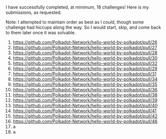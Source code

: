 I have successfully completed, at minimum, 18 challenges! 
Here is my submissions, as requested.

Note: I attempted to maintain order as best as I could, though some challenge had hiccups along the way. So I would start, skip, and come back to them later once it was solvable. 

1. https://github.com/Polkadot-Network/hello-world-by-polkadot/pull/26
2. https://github.com/Polkadot-Network/hello-world-by-polkadot/pull/27
3. https://github.com/Polkadot-Network/hello-world-by-polkadot/pull/28
4. https://github.com/Polkadot-Network/hello-world-by-polkadot/pull/30
5. https://github.com/Polkadot-Network/hello-world-by-polkadot/pull/32
6. https://github.com/Polkadot-Network/hello-world-by-polkadot/pull/29
7. https://github.com/Polkadot-Network/hello-world-by-polkadot/pull/31
8. https://github.com/Polkadot-Network/hello-world-by-polkadot/pull/34
9. https://github.com/Polkadot-Network/hello-world-by-polkadot/pull/35
10. https://github.com/Polkadot-Network/hello-world-by-polkadot/pull/36
11. https://github.com/Polkadot-Network/hello-world-by-polkadot/pull/38
12. https://github.com/Polkadot-Network/hello-world-by-polkadot/pull/39
13. https://github.com/Polkadot-Network/hello-world-by-polkadot/pull/40
14. https://github.com/Polkadot-Network/hello-world-by-polkadot/pull/41
15. https://github.com/Polkadot-Network/hello-world-by-polkadot/pull/42
16. https://github.com/Polkadot-Network/hello-world-by-polkadot/pull/46
17. a
18. a